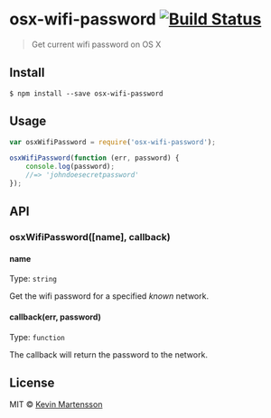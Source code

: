 # osx-wifi-password [![Build Status](https://travis-ci.org/kevva/osx-wifi-password.svg?branch=master)](https://travis-ci.org/kevva/osx-wifi-password)

> Get current wifi password on OS X


## Install

```
$ npm install --save osx-wifi-password
```


## Usage

```js
var osxWifiPassword = require('osx-wifi-password');

osxWifiPassword(function (err, password) {
	console.log(password);
	//=> 'johndoesecretpassword'
});
```


## API

### osxWifiPassword([name], callback)

#### name

Type: `string`

Get the wifi password for a specified *known* network.

#### callback(err, password)

Type: `function`

The callback will return the password to the network.


## License

MIT © [Kevin Martensson](http://github.com/kevva)
